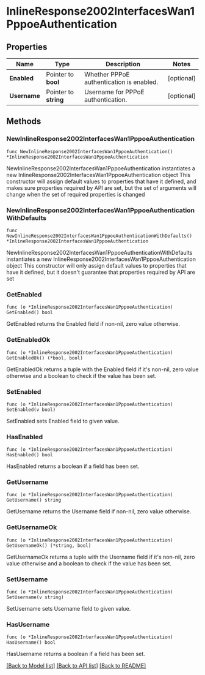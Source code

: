 # InlineResponse2002InterfacesWan1PppoeAuthentication

## Properties

Name | Type | Description | Notes
------------ | ------------- | ------------- | -------------
**Enabled** | Pointer to **bool** | Whether PPPoE authentication is enabled. | [optional] 
**Username** | Pointer to **string** | Username for PPPoE authentication. | [optional] 

## Methods

### NewInlineResponse2002InterfacesWan1PppoeAuthentication

`func NewInlineResponse2002InterfacesWan1PppoeAuthentication() *InlineResponse2002InterfacesWan1PppoeAuthentication`

NewInlineResponse2002InterfacesWan1PppoeAuthentication instantiates a new InlineResponse2002InterfacesWan1PppoeAuthentication object
This constructor will assign default values to properties that have it defined,
and makes sure properties required by API are set, but the set of arguments
will change when the set of required properties is changed

### NewInlineResponse2002InterfacesWan1PppoeAuthenticationWithDefaults

`func NewInlineResponse2002InterfacesWan1PppoeAuthenticationWithDefaults() *InlineResponse2002InterfacesWan1PppoeAuthentication`

NewInlineResponse2002InterfacesWan1PppoeAuthenticationWithDefaults instantiates a new InlineResponse2002InterfacesWan1PppoeAuthentication object
This constructor will only assign default values to properties that have it defined,
but it doesn't guarantee that properties required by API are set

### GetEnabled

`func (o *InlineResponse2002InterfacesWan1PppoeAuthentication) GetEnabled() bool`

GetEnabled returns the Enabled field if non-nil, zero value otherwise.

### GetEnabledOk

`func (o *InlineResponse2002InterfacesWan1PppoeAuthentication) GetEnabledOk() (*bool, bool)`

GetEnabledOk returns a tuple with the Enabled field if it's non-nil, zero value otherwise
and a boolean to check if the value has been set.

### SetEnabled

`func (o *InlineResponse2002InterfacesWan1PppoeAuthentication) SetEnabled(v bool)`

SetEnabled sets Enabled field to given value.

### HasEnabled

`func (o *InlineResponse2002InterfacesWan1PppoeAuthentication) HasEnabled() bool`

HasEnabled returns a boolean if a field has been set.

### GetUsername

`func (o *InlineResponse2002InterfacesWan1PppoeAuthentication) GetUsername() string`

GetUsername returns the Username field if non-nil, zero value otherwise.

### GetUsernameOk

`func (o *InlineResponse2002InterfacesWan1PppoeAuthentication) GetUsernameOk() (*string, bool)`

GetUsernameOk returns a tuple with the Username field if it's non-nil, zero value otherwise
and a boolean to check if the value has been set.

### SetUsername

`func (o *InlineResponse2002InterfacesWan1PppoeAuthentication) SetUsername(v string)`

SetUsername sets Username field to given value.

### HasUsername

`func (o *InlineResponse2002InterfacesWan1PppoeAuthentication) HasUsername() bool`

HasUsername returns a boolean if a field has been set.


[[Back to Model list]](../README.md#documentation-for-models) [[Back to API list]](../README.md#documentation-for-api-endpoints) [[Back to README]](../README.md)


